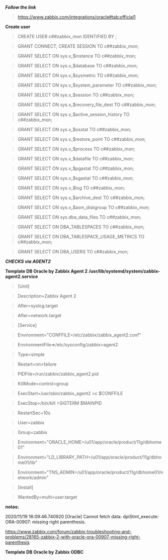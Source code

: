 ***Follow the link***
> https://www.zabbix.com/integrations/oracle#tab:official1

**Create user**
> CREATE USER c##zabbix_mon IDENTIFIED BY <password>;
  
> GRANT CONNECT, CREATE SESSION TO c##zabbix_mon;

> GRANT SELECT ON sys.v_$instance TO c##zabbix_mon;

> GRANT SELECT ON sys.v_$database TO c##zabbix_mon;

> GRANT SELECT ON sys.v_$sysmetric TO c##zabbix_mon;

> GRANT SELECT ON sys.v_$system_parameter TO c##zabbix_mon;

> GRANT SELECT ON sys.v_$session TO c##zabbix_mon;

> GRANT SELECT ON sys.v_$recovery_file_dest TO c##zabbix_mon;

> GRANT SELECT ON sys.v_$active_session_history TO c##zabbix_mon;

> GRANT SELECT ON sys.v_$osstat TO c##zabbix_mon;

> GRANT SELECT ON sys.v_$restore_point TO c##zabbix_mon;

> GRANT SELECT ON sys.v_$process TO c##zabbix_mon;

> GRANT SELECT ON sys.v_$datafile TO c##zabbix_mon;

> GRANT SELECT ON sys.v_$pgastat TO c##zabbix_mon;

> GRANT SELECT ON sys.v_$sgastat TO c##zabbix_mon;

> GRANT SELECT ON sys.v_$log TO c##zabbix_mon;

> GRANT SELECT ON sys.v_$archive_dest TO c##zabbix_mon;

> GRANT SELECT ON sys.v_$asm_diskgroup TO c##zabbix_mon;

> GRANT SELECT ON sys.dba_data_files TO c##zabbix_mon;

> GRANT SELECT ON DBA_TABLESPACES TO c##zabbix_mon;

> GRANT SELECT ON DBA_TABLESPACE_USAGE_METRICS TO c##zabbix_mon;

> GRANT SELECT ON DBA_USERS TO c##zabbix_mon;




***CHECKS via AGENT2***

**Template DB Oracle by Zabbix Agent 2**
**/usr/lib/systemd/system/zabbix-agent2.service**

> [Unit]

> Description=Zabbix Agent 2

> After=syslog.target

> After=network.target

> [Service]

> Environment="CONFFILE=/etc/zabbix/zabbix_agent2.conf"

> EnvironmentFile=>/etc/sysconfig/zabbix>agent2

> Type=simple

> Restart=on>failure

> PIDFile=/run/zabbix/zabbix_agent2.pid

> KillMode=control>group

> ExecStart=/usr/sbin/zabbix_agent2 >c $CONFFILE

> ExecStop=/bin/kill >SIGTERM $MAINPID

> RestartSec=10s

> User=zabbix

> Group=zabbix

> Environment="ORACLE_HOME=/u01/app/oracle/product/11g/dbhome01"

> Environment="LD_LIBRARY_PATH=/u01/app/oracle/product/11g/dbhome01/lib"

> Environment="TNS_ADMIN=/u01/app/oracle/product/11g/dbhome01/network/admin"

> [Install]

> WantedBy=multi>user.target


**notas:**

2020/11/19 16:09:46.740920 [Oracle] Cannot fetch data: dpiStmt_execute: ORA-00907: missing right parenthesis.

https://www.zabbix.com/forum/zabbix-troubleshooting-and-problems/28165-zabbix-2-with-oracle-ora-00907-missing-right-parenthesis


**Template DB Oracle by Zabbix ODBC**


